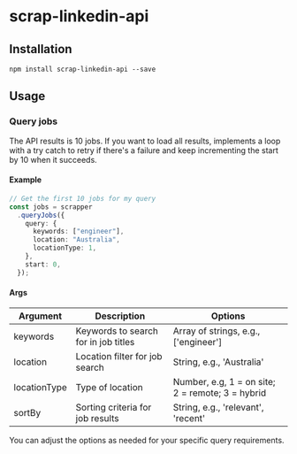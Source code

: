 # scrap-linkedin-api

## Installation

`npm install scrap-linkedin-api --save`

## Usage

### Query jobs

The API results is 10 jobs. If you want to load all results, implements a loop with a try catch to retry if there's a failure and keep incrementing the start by 10 when it succeeds.

#### Example

```Typescript
// Get the first 10 jobs for my query
const jobs = scrapper
  .queryJobs({
    query: {
      keywords: ["engineer"],
      location: "Australia",
      locationType: 1,
    },
    start: 0,
  });
```

#### Args

| Argument     | Description                          | Options                                          |
| ------------ | ------------------------------------ | ------------------------------------------------ |
| keywords     | Keywords to search for in job titles | Array of strings, e.g., ['engineer']             |
| location     | Location filter for job search       | String, e.g., 'Australia'                        |
| locationType | Type of location                     | Number, e.g, 1 = on site; 2 = remote; 3 = hybrid |
| sortBy       | Sorting criteria for job results     | String, e.g., 'relevant', 'recent'               |

You can adjust the options as needed for your specific query requirements.
